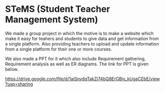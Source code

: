 # STeMS (Student Teacher Management System)

We made a group project in which the motive is to make a website which make it easy for teahers and students to give data and get information from a single platform. Also providing teachers to upload and update information from a single platform for their one or more courses.

We also made a PPT for it which also include Requirement gathering, Requirement analysis as well as ER diagrams. The link for PPT is given below.

https://drive.google.com/file/d/1aiSnvdqTakZj74bQ8ErGBiy_kUgaCEbE/view?usp=sharing
